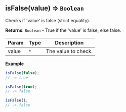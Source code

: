 <a name="isFalse"></a>

## isFalse(value) ⇒ <code>Boolean</code>
Checks if 'value' is false (strict equality).

**Returns**: <code>Boolean</code> - True if the 'value' is false, else false.  

| Param | Type | Description |
| --- | --- | --- |
| value | <code>\*</code> | The value to check. |

**Example**  
```js
isFalse(false);
// -> true

isFalse(true);
// -> false

isFalse();
// -> false
```
